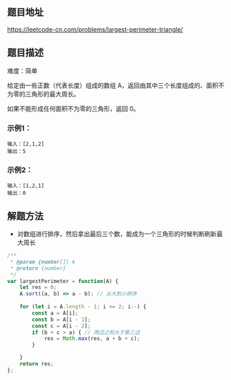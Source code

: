 ## 题目地址

https://leetcode-cn.com/problems/largest-perimeter-triangle/

## 题目描述

难度：简单

给定由一些正数（代表长度）组成的数组 A，返回由其中三个长度组成的、面积不为零的三角形的最大周长。

如果不能形成任何面积不为零的三角形，返回 0。

### 示例1：

```
输入：[2,1,2]
输出：5
```

### 示例2：

```
输入：[1,2,1]
输出：0
```

## 解题方法

- 对数组进行排序，然后拿出最后三个数，能成为一个三角形的时候判断刷新最大周长


```js
/**
 * @param {number[]} A
 * @return {number}
 */
var largestPerimeter = function(A) {
    let res = 0;
    A.sort((a, b) => a - b); // 从大到小排序
    
    for (let i = A.length - 1; i >= 2; i--) {
        const a = A[i];
        const b = A[i - 1];
        const c = A[i - 2];
        if (b + c > a) { // 两边之和大于第三边
            res = Math.max(res, a + b + c);
        }

    }
    return res;
};
```

